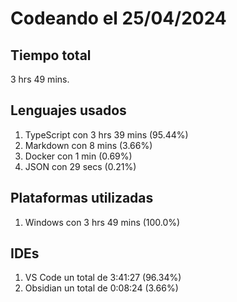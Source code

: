 # Codeando el 25/04/2024

## Tiempo total
3 hrs 49 mins.

## Lenguajes usados
1. TypeScript con 3 hrs 39 mins (95.44%)
1. Markdown con 8 mins (3.66%)
1. Docker con 1 min (0.69%)
1. JSON con 29 secs (0.21%)

## Plataformas utilizadas
1. Windows con 3 hrs 49 mins (100.0%)

## IDEs
1. VS Code un total de 3:41:27 (96.34%)
1. Obsidian un total de 0:08:24 (3.66%)
